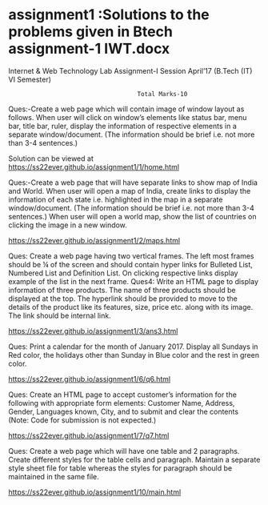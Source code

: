 # assignment1 :Solutions to the problems given in Btech assignment-1 IWT.docx



  Internet & Web Technology Lab Assignment-I
Session April’17
(B.Tech (IT) VI Semester)

										Total Marks-10
			
Ques:-Create a web page which will contain image of window layout as follows.
When user will click on window’s elements like status bar, menu bar, title bar, ruler, display the information of respective elements in a separate window/document. (The information should be brief i.e. not more than 3-4 sentences.) 

Solution can be viewed at https://ss22ever.github.io/assignment1/1/home.html

Ques:-Create a web page that will have separate links to show map of India and World.
When user will open a map of India, create links to display the information of each state i.e. highlighted in the map in a separate window/document. (The information should be brief i.e. not more than 3-4 sentences.) When user will open a world map, show the list of countries on clicking the image in a new window.

https://ss22ever.github.io/assignment1/2/maps.html

Ques: Create a web page having two vertical frames. The left most frames should be ¼ of the screen and should contain hyper links for Bulleted List, Numbered List and Definition List. On clicking respective links display example of the list in the next frame.
Ques4: Write an HTML page to display information of three products.
The name of three products should be displayed at the top. The hyperlink should be provided to move to the details of the product like its features, size, price etc. along with its image. The link should be internal link.

https://ss22ever.github.io/assignment1/3/ans3.html


Ques: Print a calendar for the month of January 2017. Display all Sundays in Red color, the holidays other than Sunday in Blue color and the rest in green color.

https://ss22ever.github.io/assignment1/6/q6.html

Ques: Create an HTML page to accept customer’s information for the following 
with appropriate form elements: Customer Name, Address, Gender, Languages known, City, and to submit and clear the contents (Note: Code for submission is not expected.)

https://ss22ever.github.io/assignment1/7/q7.html

Ques: Create a web page which will have one table and 2 paragraphs. Create different styles for the table cells and paragraph. Maintain a separate style sheet file for table whereas the styles for paragraph should be maintained in the same file.
	
https://ss22ever.github.io/assignment1/10/main.html							                                                                                                                                                       
		
									                                                                                                 
                 
